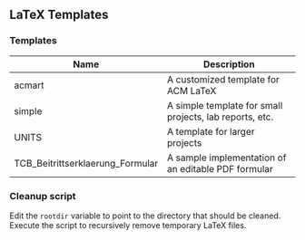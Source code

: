 ## LaTeX Templates
### Templates

| Name | Description |
| ---- | ----------- |
| acmart | A customized template for ACM LaTeX |
| simple | A simple template for small projects, lab reports, etc. |
| UNITS | A template for larger projects |
| TCB_Beitrittserklaerung_Formular | A sample implementation of an editable PDF formular |

### Cleanup script
Edit the ``rootdir`` variable to point to the directory that should be cleaned.  
Execute the script to recursively remove temporary LaTeX files.  